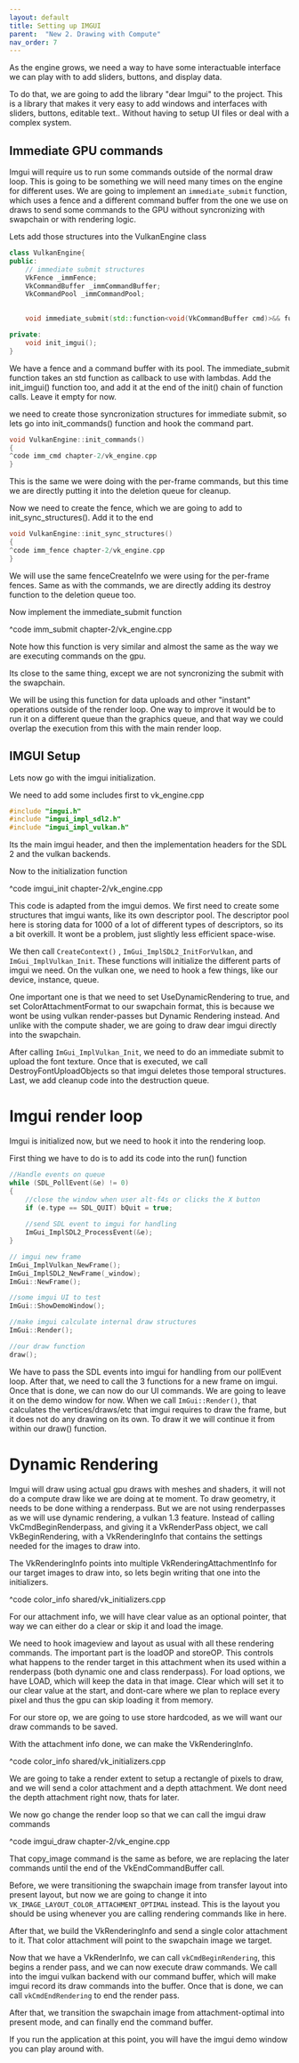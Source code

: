 ```yaml
---
layout: default
title: Setting up IMGUI
parent:  "New 2. Drawing with Compute"
nav_order: 7
---
```


As the engine grows, we need a way to have some interactuable interface we can play with to add sliders, buttons, and display data. 

To do that, we are going to add the library "dear Imgui" to the project. This is a library that makes it very easy to add windows and interfaces with sliders, buttons, editable text.. Without having to setup UI files or deal with a complex system. 


## Immediate GPU commands
Imgui will require us to run some commands outside of the normal draw loop. This is going to be something we will need many times on the engine for different uses. We are going to implement an `immediate_submit` function, which uses a fence and a different command buffer from the one we use on draws to send some commands to the GPU without syncronizing with swapchain or with rendering logic.

Lets add those structures into the VulkanEngine class

```cpp
class VulkanEngine{
public:
    // immediate submit structures
    VkFence _immFence;
    VkCommandBuffer _immCommandBuffer;
    VkCommandPool _immCommandPool;

	
	void immediate_submit(std::function<void(VkCommandBuffer cmd)>&& function);

private:
	void init_imgui();
}
```
We have a fence and a command buffer with its pool. The immediate_submit function takes an std function as callback to use with lambdas. 
Add the init_imgui() function too, and add it at the end of the init() chain of function calls. Leave it empty for now.

we need to create those syncronization structures for immediate submit, so lets go into init_commands() function and hook the command part.

```cpp
void VulkanEngine::init_commands()
{
^code imm_cmd chapter-2/vk_engine.cpp
}
```

This is the same we were doing with the per-frame commands, but this time we are directly putting it into the deletion queue for cleanup.

Now we need to create the fence, which we are going to add to init_sync_structures(). Add it to the end

```cpp
void VulkanEngine::init_sync_structures()
{
^code imm_fence chapter-2/vk_engine.cpp
}
```

We will use the same fenceCreateInfo we were using for the per-frame fences. Same as with the commands, we are directly adding its destroy function to the deletion queue too.

Now implement the immediate_submit function

^code imm_submit chapter-2/vk_engine.cpp

Note how this function is very similar and almost the same as the way we are executing commands on the gpu. 

Its close to the same thing, except we are not syncronizing the submit with the swapchain. 

We will be using this function for data uploads and other "instant" operations outside of the render loop. One way to improve it would be to run it on a different queue than the graphics queue, and that way we could overlap the execution from this with the main render loop. 


## IMGUI Setup
Lets now go with the imgui initialization.

We need to add some includes first to vk_engine.cpp

```cpp
#include "imgui.h"
#include "imgui_impl_sdl2.h"
#include "imgui_impl_vulkan.h"
```

Its the main imgui header, and then the implementation headers for the SDL 2 and the vulkan backends.

Now to the initialization function

^code imgui_init chapter-2/vk_engine.cpp

This code is adapted from the imgui demos. We first need to create some structures that imgui wants, like its own descriptor pool. The descriptor pool here is storing data for 1000 of a lot of different types of descriptors, so its a bit overkill. It wont be a problem, just slightly less efficient space-wise.

We then call `CreateContext()` , `ImGui_ImplSDL2_InitForVulkan`, and `ImGui_ImplVulkan_Init`. These functions will initialize the different parts of imgui we need. 
On the vulkan one, we need to hook a few things, like our device, instance, queue.

One important one is that we need to set UseDynamicRendering to true, and set ColorAttachmentFormat to our swapchain format, this is because we wont be using vulkan render-passes but Dynamic Rendering instead. And unlike with the compute shader, we are going to draw dear imgui directly into the swapchain. 

After calling `ImGui_ImplVulkan_Init`, we need to do an immediate submit to upload the font texture. Once that is executed, we call DestroyFontUploadObjects so that imgui deletes those temporal structures. 
Last, we add cleanup code into the destruction queue.

# Imgui render loop
Imgui is initialized now, but we need to hook it into the rendering loop.

First thing we have to do is to add its code into the run() function

```cpp
//Handle events on queue
while (SDL_PollEvent(&e) != 0)
{
    //close the window when user alt-f4s or clicks the X button			
    if (e.type == SDL_QUIT) bQuit = true;
    
    //send SDL event to imgui for handling
    ImGui_ImplSDL2_ProcessEvent(&e);
}

// imgui new frame
ImGui_ImplVulkan_NewFrame();
ImGui_ImplSDL2_NewFrame(_window);
ImGui::NewFrame();

//some imgui UI to test
ImGui::ShowDemoWindow();

//make imgui calculate internal draw structures
ImGui::Render();

//our draw function
draw();
```

We have to pass the SDL events into imgui for handling from our pollEvent loop.
After that, we need to call the 3 functions for a new frame on imgui. 
Once that is done, we can now do our UI commands. We are going to leave it on the demo window for now. 
When we call `ImGui::Render()`, that calculates the vertices/draws/etc that imgui requires to draw the frame, but it does not do any drawing on its own. To draw it we will continue it from within our draw() function.

# Dynamic Rendering
Imgui will draw using actual gpu draws with meshes and shaders, it will not do a compute draw like we are doing at te moment.
To draw geometry, it needs to be done withing a renderpass. But we are not using renderpasses as we will use dynamic rendering, a vulkan 1.3 feature. Instead of calling VkCmdBeginRenderpass, and giving it a VkRenderPass object, we call VkBeginRendering, with a VkRenderingInfo that contains the settings needed for the images to draw into.

The VkRenderingInfo points into multiple VkRenderingAttachmentInfo for our target images to draw into, so lets begin writing that one into the initializers.

^code color_info shared/vk_initializers.cpp

For our attachment info, we will have clear value as an optional pointer, that way we can either do a clear or skip it and load the image.

We need to hook imageview and layout as usual with all these rendering commands. The important part is the loadOP and storeOP. This controls what happens to the render target in this attachment when its used within a renderpass (both dynamic one and class renderpass). For load options, we have LOAD, which will keep the data in that image. Clear which will set it to our clear value at the start, and dont-care where we plan to replace every pixel and thus the gpu can skip loading it from memory. 

For our store op, we are going to use store hardcoded, as we will want our draw commands to be saved.

With the attachment info done, we can make the VkRenderingInfo.

^code color_info shared/vk_initializers.cpp

We are going to take a render extent to setup a rectangle of pixels to draw, and we will send a color attachment and a depth attachment. We dont need the depth attachment right now, thats for later.

We now go change the render loop so that we can call the imgui draw commands

^code imgui_draw chapter-2/vk_engine.cpp

That copy_image command is the same as before, we are replacing the later commands until the end of the VkEndCommandBuffer call.

Before, we were transitioning the swapchain image from transfer layout into present layout, but now we are going to change it into `VK_IMAGE_LAYOUT_COLOR_ATTACHMENT_OPTIMAL` instead. This is the layout you should be using whenever you are calling rendering commands like in here.

After that, we build the VkRenderingInfo and send a single color attachment to it. That color attachment will point to the swapchain image we target.

Now that we have a VkRenderInfo, we can call `vkCmdBeginRendering`, this begins a render pass, and we can now execute draw commands. We call into the imgui vulkan backend with our command buffer, which will make imgui record its draw commands into the buffer. Once that is done, we can call `vkCmdEndRendering` to end the render pass. 

After that, we transition the swapchain image from attachment-optimal into present mode, and can finally end the command buffer.

If you run the application at this point, you will have the imgui demo window you can play around with.
 